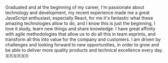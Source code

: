 Graduated and at the beginning of my career, I'm passionate about technology and development, my recent experience made me a great JavaScript enthusiast, especially React, for me it's fantastic what these amazing technologies allow to do, and I know this is just the beginning, I love it study, learn new things and share knowledge. I have great affinity with agile methodologies that allow us to do all this in team esprints, and transform all this into value for the company and customers. I am driven by challenges and looking forward to new opportunities, in order to grow and be able to deliver more quality products and technical excellence every day. 🇧🇷🇧🇷🇧🇷


